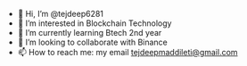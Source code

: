 - 👋 Hi, I’m @tejdeep6281
- 👀 I’m interested in Blockchain Technology
- 🌱 I’m currently learning Btech 2nd year
- 💞️ I’m looking to collaborate with Binance
- 📫 How to reach me: my email tejdeepmaddileti@gmail.com

<!---
tejdeep6281/tejdeep6281 is a ✨ special ✨ repository because its `README.md` (this file) appears on your GitHub profile.
You can click the Preview link to take a look at your changes.
--->
